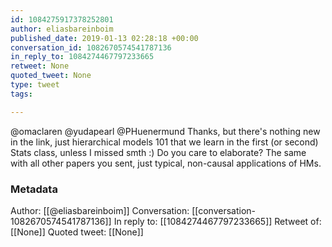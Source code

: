 ```yaml
---
id: 1084275917378252801
author: eliasbareinboim
published_date: 2019-01-13 02:28:18 +00:00
conversation_id: 1082670574541787136
in_reply_to: 1084274467797233665
retweet: None
quoted_tweet: None
type: tweet
tags:

---
```


@omaclaren @yudapearl @PHuenermund Thanks, but there's nothing new in the link, just hierarchical models 101 that we learn in the first (or second) Stats class, unless I missed smth :) Do you care to elaborate? The same with all other papers you sent, just typical, non-causal applications of HMs.

### Metadata

Author: [[@eliasbareinboim]]
Conversation: [[conversation-1082670574541787136]]
In reply to: [[1084274467797233665]]
Retweet of: [[None]]
Quoted tweet: [[None]]
